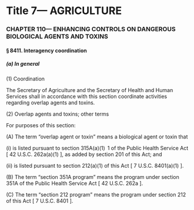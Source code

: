 
# Title 7— AGRICULTURE
### CHAPTER 110— ENHANCING CONTROLS ON DANGEROUS BIOLOGICAL AGENTS AND TOXINS
#### § 8411. Interagency coordination
##### (a) In general

(1) Coordination

The Secretary of Agriculture and the Secretary of Health and Human Services shall in accordance with this section coordinate activities regarding overlap agents and toxins.

(2) Overlap agents and toxins; other terms

For purposes of this section:

(A) The term “overlap agent or toxin” means a biological agent or toxin that

(i) is listed pursuant to section 315A(a)(1)  1 of the Public Health Service Act [ 42 U.S.C. 262a(a)(1) ], as added by section 201 of this Act; and

(ii) is listed pursuant to section 212(a)(1) of this Act [ 7 U.S.C. 8401(a)(1) ].

(B) The term “section 351A program” means the program under section 351A of the Public Health Service Act [ 42 U.S.C. 262a ].

(C) The term “section 212 program” means the program under section 212 of this Act [ 7 U.S.C. 8401 ].
